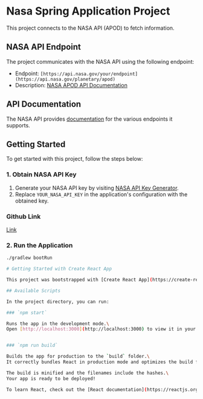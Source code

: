 # Nasa Spring Application Project

This project connects to the NASA API (APOD) to fetch information.

## NASA API Endpoint

The project communicates with the NASA API using the following endpoint:

- Endpoint: `[https://api.nasa.gov/your/endpoint](https://api.nasa.gov/planetary/apod)`
- Description: [NASA APOD API Documentation](https://api.nasa.gov/#apod)

## API Documentation

The NASA API provides [documentation](https://api.nasa.gov/documentation) for the various endpoints it supports. 

## Getting Started

To get started with this project, follow the steps below:

### 1. Obtain NASA API Key

1. Generate your NASA API key by visiting [NASA API Key Generator](https://api.nasa.gov/).
2. Replace `YOUR_NASA_API_KEY` in the application's configuration with the obtained key.

### Github Link
[Link](https://github.com/NyeishaJPace/SpringClassDemo)

### 2. Run the Application

```bash
./gradlew bootRun

# Getting Started with Create React App

This project was bootstrapped with [Create React App](https://create-react-app.dev/docs/getting-started).

## Available Scripts

In the project directory, you can run:

### `npm start`

Runs the app in the development mode.\
Open [http://localhost:3000](http://localhost:3000) to view it in your browser.


### `npm run build`

Builds the app for production to the `build` folder.\
It correctly bundles React in production mode and optimizes the build for the best performance.

The build is minified and the filenames include the hashes.\
Your app is ready to be deployed!

To learn React, check out the [React documentation](https://reactjs.org/).

